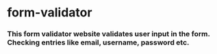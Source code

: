 # form-validator

### This form validator website validates user input in the form. Checking entries like email, username, password etc.

